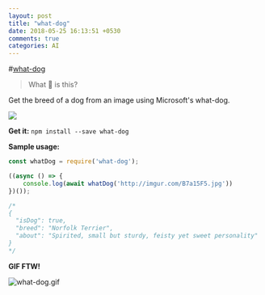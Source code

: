 ```yaml
---
layout: post
title: "what-dog"
date: 2018-05-25 16:13:51 +0530
comments: true
categories: AI
---
```


#[what-dog](https://www.npmjs.com/package/what-dog)
> What 🐶 is this?

Get the breed of a dog from an image using Microsoft's what-dog.

![](what-dog.demo.png)

__Get it:__ `npm install --save what-dog`

__Sample usage:__

```js
const whatDog = require('what-dog');

((async () => {
    console.log(await whatDog('http://imgur.com/B7a15F5.jpg'))
})());

/*
{
  "isDog": true,
  "breed": "Norfolk Terrier",
  "about": "Spirited, small but sturdy, feisty yet sweet personality"
}
*/
```

__GIF FTW!__

![what-dog.gif](/images/what-dog/what-dog.gif)


